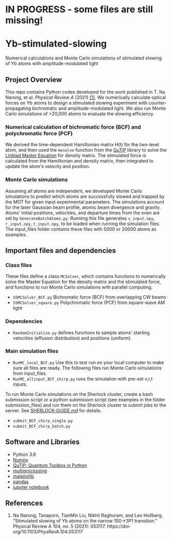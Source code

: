 # IN PROGRESS - some files are still missing!

# Yb-stimulated-slowing
Numerical calculations and Monte Carlo simulations of stimulated slowing of Yb atoms with amplitude-modulated light

## Project Overview
This repo contains Python codes developed for the work published in T. Na Narong, et al. *Physical Review A* (2021) [[1]](https://journals-aps-org.stanford.idm.oclc.org/pra/abstract/10.1103/PhysRevA.104.053117). We numerically calculate optical forces on Yb atoms to design a stimulated slowing experiment with counter-propagating bichromatic and amplitude-modulated light. We also run Monte Carlo simulations of >20,000 atoms to evaluate the slowing efficiency.

### Numerical calculation of bichromatic force (BCF) and polychromatic force (PCF)
We derived the time-dependent Hamiltonian matrix H(t) for the two-level atom, and then used the `mesolve` function from the [QuTiP](https://qutip.org/docs/4.0.2/index.html) library to solve the [Linblad Master Equation](https://qutip.org/docs/latest/guide/dynamics/dynamics-master.html) for density matrix. The stimulated force is calculated from the Hamiltonian and density matrix, then integrated to update the atom's velocity and position. 

### Monte Carlo simulations
Assuming all atoms are independent, we developed Monte Carlo simulations to predict which atoms are successfully slowed and trapped by the MOT for given input experimental parameters. The simulations account for the laser Gaussian beam profile, atomic beam divergence and gravity. <br>
Atoms' initial positions, velocities, and departure times from the oven are set by `GenerateBatchAtoms.py`. Running this file generates `v_input.npy`, `r_input.npy`, `t_input.npy`, to be loaded when running the simulation files. The input_files folder contains these files with 5000 or 20000 atoms as examples.

## Important files and dependencies
### Class files 
These files define a class `MCSolver`, which contains functions to numerically solve the Master Equation for the density matrix and the stimulated force, and functions to run Monte Carlo simulations with parallel computing. 
- `SSMCSolver_BCF.py` Bichromatic force (BCF)  from overlapping CW beams
- `SSMCSolver_square.py` Polychromatic force (PCF) from square-wave AM light
### Dependencies
- `RandomInitialize.py` defines functions to sample atoms' starting velocities (effusion distribution) and positions (uniform).
### Main simulation files
- `RunMC_local_BCF.py` Use this to test run on your local computer to make sure all files are ready.
The following files run Monte Carlo simulations from input_files. 
- `RunMC_allinput_BCF_chirp.py` runs the simulation with pre-set v,r,t inputs.

To run Monte Carlo simulations on the Sherlock cluster, create a bash submission script or a python submission script (see examples in the folder submission_files) and run them on the Sherlock cluster to submit jobs to the server. See [SHERLOCK-GUIDE.md](SHERLOCK-GUIDE.md) for details.
- `submit_BCF_chirp_single.py`
- `submit_BCF_chirp_batch.py`

## Software and Libraries
- Python 3.6
- [Numpy](https://numpy.org/)
- [QuTiP: Quantum Toolbox in Python](https://qutip.org/docs/4.0.2/index.html)
- [multiprocessing](https://docs.python.org/3/library/multiprocessing.html) 
- [matplotlib](https://matplotlib.org/)
- [pandas](https://pandas.pydata.org/)
- [jupyter notebook](https://jupyter.org/)

## References
1. Na Narong, Tanaporn, TianMin Liu, Nikhil Raghuram, and Leo Hollberg. "Stimulated slowing of Yb atoms on the narrow 1S0→3P1 transition." Physical Review A 104, no. 5 (2021): 053117. https://doi-org/10.1103/PhysRevA.104.053117
